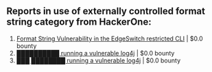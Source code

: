 ## Reports in use of externally controlled format string category from HackerOne:
1. [Format String Vulnerability in the EdgeSwitch restricted CLI](https://hackerone.com/reports/311884) | $0.0 bounty
2. [██████████ running a vulnerable log4j](https://hackerone.com/reports/1423496) | $0.0 bounty
3. [███ ████████ running a vulnerable log4j](https://hackerone.com/reports/1438393) | $0.0 bounty